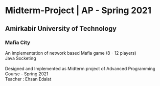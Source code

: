 # Midterm-Project | AP - Spring 2021
 
 ## Amirkabir University of Technology
  ### Mafia City
   An implementation of network based Mafia game (8 - 12 players)<br>
   Java Socketing <br><br>
   Designed and Implemented as Midterm project of Advanced Programming Course - Spring 2021<br>
   Teacher : Ehsan Edalat

